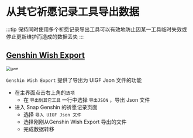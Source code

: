 # 从其它祈愿记录工具导出数据

:::tip
保持同时使用多个祈愿记录导出工具可以有效地防止因某一工具临时失效或停止更新维护而造成的数据丢失
:::

## [Genshin Wish Export](https://github.com/biuuu/genshin-wish-export)

<img src="https://image.snapgenshin.com/imgs/2022/02/34758cb3588d55fd.png" alt="gwe" style="zoom:75%;" />

`Genshin Wish Export` 提供了导出为 UIGF Json 文件的功能

- 在主界面点击右上角的`选项`
    - 在 `导出到其它工具` 一行中选择 `导出JSON` ，导出 Json 文件
- 进入 Snap Genshin 的祈愿记录页面
    - 选择 `导入 UIGF Json 文件`
    - 选择刚刚从Genshin Wish Export 导出的文件
    - 完成数据转移